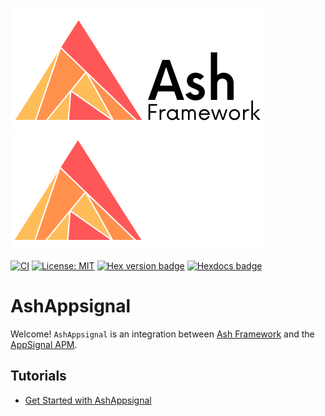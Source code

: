 ![Logo](https://github.com/ash-project/ash/blob/main/logos/cropped-for-header-black-text.png?raw=true#gh-light-mode-only)
![Logo](https://github.com/ash-project/ash/blob/main/logos/cropped-for-header-white-text.png?raw=true#gh-dark-mode-only)

[![CI](https://github.com/ash-project/ash_appsignal/actions/workflows/elixir.yml/badge.svg)](https://github.com/ash-project/ash_appsignal/actions/workflows/elixir.yml)
[![License: MIT](https://img.shields.io/badge/License-MIT-yellow.svg)](https://opensource.org/licenses/MIT)
[![Hex version badge](https://img.shields.io/hexpm/v/ash_appsignal.svg)](https://hex.pm/packages/ash_appsignal)
[![Hexdocs badge](https://img.shields.io/badge/docs-hexdocs-purple)](https://hexdocs.pm/ash_appsignal)

# AshAppsignal

Welcome! `AshAppsignal` is an integration between [Ash Framework](https://hexdocs.pm/ash) and the [AppSignal APM](https://www.appsignal.com).

## Tutorials

- [Get Started with AshAppsignal](documentation/tutorials/getting-started-with-ash-appsignal.md)

